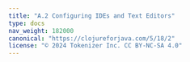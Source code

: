 ```yaml
---
title: "A.2 Configuring IDEs and Text Editors"
type: docs
nav_weight: 182000
canonical: "https://clojureforjava.com/5/18/2"
license: "© 2024 Tokenizer Inc. CC BY-NC-SA 4.0"
---
```

